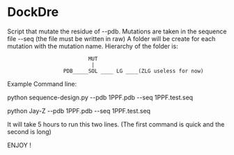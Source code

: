 # DockDre

Script that mutate the residue of --pdb.
Mutations are taken in the sequence file --seq (the file must be written in raw)
A folder will be create for each mutation with the mutation name.
Hierarchy of the folder is:

                              MUT
                               |
                      PDB_____SOL ____ LG ____(ZLG useless for now)

Example Command line:

python sequence-design.py --pdb 1PPF.pdb --seq 1PPF.test.seq

python Jay-Z --pdb 1PPF.pdb --seq 1PPF.test.seq

It will take 5 hours to run this two lines. (The first command is quick and the second is long)

ENJOY !
